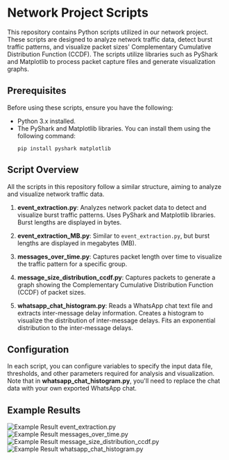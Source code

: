 # Network Project Scripts

This repository contains Python scripts utilized in our network project. These scripts are designed to analyze network traffic data, detect burst traffic patterns, and visualize packet sizes' Complementary Cumulative Distribution Function (CCDF). The scripts utilize libraries such as PyShark and Matplotlib to process packet capture files and generate visualization graphs.

## Prerequisites

Before using these scripts, ensure you have the following:

- Python 3.x installed.
- The PyShark and Matplotlib libraries. You can install them using the following command:
  ```
  pip install pyshark matplotlib
  ```

## Script Overview

All the scripts in this repository follow a similar structure, aiming to analyze and visualize network traffic data.

1. **event_extraction.py**: Analyzes network packet data to detect and visualize burst traffic patterns. Uses PyShark and Matplotlib libraries. Burst lengths are displayed in bytes.

2. **event_extraction_MB.py**: Similar to `event_extraction.py`, but burst lengths are displayed in megabytes (MB).

3. **messages_over_time.py**: Captures packet length over time to visualize the traffic pattern for a specific group.

4. **message_size_distribution_ccdf.py**: Captures packets to generate a graph showing the Complementary Cumulative Distribution Function (CCDF) of packet sizes.

5. **whatsapp_chat_histogram.py**: Reads a WhatsApp chat text file and extracts inter-message delay information. Creates a histogram to visualize the distribution of inter-message delays. Fits an exponential distribution to the inter-message delays.

## Configuration

In each script, you can configure variables to specify the input data file, thresholds, and other parameters required for analysis and visualization. Note that in **whatsapp_chat_histogram.py**, you'll need to replace the chat data with your own exported WhatsApp chat.

## Example Results

![Example Result event_extraction.py ](https://github.com/vivianu2001/network_project/assets/118671563/483a61ae-f1d5-4ba6-a8fb-0c0964da7598)
![Example Result messages_over_time.py](https://github.com/vivianu2001/network_project/assets/118671563/db663846-2456-4e18-8a70-8566a26ebb7c)
![Example Result message_size_distribution_ccdf.py](https://github.com/vivianu2001/network_project/assets/118671563/2a2f9b2a-b3a6-4d1c-a740-2c8de1073822)
![Example Result whatsapp_chat_histogram.py](https://github.com/vivianu2001/network_project/assets/118671563/db735678-1f58-4ea2-906c-672b91f71b68)

